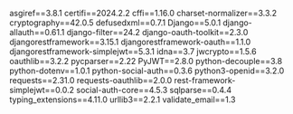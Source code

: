 asgiref==3.8.1
certifi==2024.2.2
cffi==1.16.0
charset-normalizer==3.3.2
cryptography==42.0.5
defusedxml==0.7.1
Django==5.0.1
django-allauth==0.61.1
django-filter==24.2
django-oauth-toolkit==2.3.0
djangorestframework==3.15.1
djangorestframework-oauth==1.1.0
djangorestframework-simplejwt==5.3.1
idna==3.7
jwcrypto==1.5.6
oauthlib==3.2.2
pycparser==2.22
PyJWT==2.8.0
python-decouple==3.8
python-dotenv==1.0.1
python-social-auth==0.3.6
python3-openid==3.2.0
requests==2.31.0
requests-oauthlib==2.0.0
rest-framework-simplejwt==0.0.2
social-auth-core==4.5.3
sqlparse==0.4.4
typing_extensions==4.11.0
urllib3==2.2.1
validate_email==1.3
